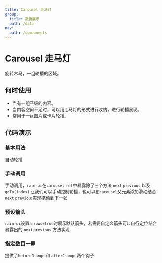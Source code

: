 ```yaml
---
title: Carousel 走马灯
group:
  title: 数据展示
  path: /data
nav:
  path: /components
---
```


# Carousel 走马灯

旋转木马，一组轮播的区域。

## 何时使用

- 当有一组平级的内容。
- 当内容空间不足时，可以用走马灯的形式进行收纳，进行轮播展现。
- 常用于一组图片或卡片轮播。

## 代码演示

### 基本用法

自动轮播 <code src="./demo/basic.tsx"></code>

### 手动调用

手动调用，`rain-ui`在`carousel ref`中暴露除了三个方法 `next` `previous` 以及`goTo(index)` 让我们可以手动控制轮播，也可以在`carousel`父元素添加滑动结合`next` `previous`实现拖动到下一张 <code src="./demo/handle.tsx"></code>

### 预设箭头

`rain-ui`设置`arrows=true`时展示默认箭头，若需要自定义箭头可以自行定位结合暴露出的 `next` `previous` 方法实现 <code src="./demo/widthArrows.tsx"></code>

### 指定数目一屏

提供了`beforeChange` 和 `afterChange` 两个钩子 <code src="./demo/slidesToShow.tsx"></code>

<API></API>
